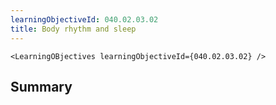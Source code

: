```yaml
---
learningObjectiveId: 040.02.03.02
title: Body rhythm and sleep
---
```


```tsx eval
<LearningOBjectives learningObjectiveId={040.02.03.02} />
```

## Summary
